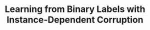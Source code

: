 ---
arxiv: 1605.00751
authors:
- firstname: Aditya Krishna
  institute: Data61
  lastname: Menon
- firstname: Brendan
  institute: QUT
  lastname: van Rooyen
- firstname: Nagarajan
  institute: MSR Bangalore
  lastname: Natarajan
categories:
- menon16a
key: menon16a
layout: refuses
section: pre
title: Learning from Binary Labels with Instance-Dependent Corruption
---